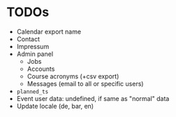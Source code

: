
TODOs
=====

* Calendar export name
* Contact
* Impressum
* Admin panel
  * Jobs
  * Accounts
  * Course acronyms (+csv export)
  * Messages (email to all or specific users)
* `planned_ts`
* Event user data: undefined, if same as "normal" data
* Update locale (de, bar, en)
